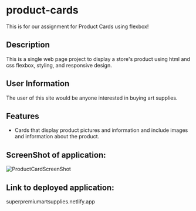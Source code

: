 # product-cards
This is for our assignment for Product Cards using flexbox!
## Description 
This is a single web page project to display a store's product using html and css flexbox, styling, and responsive design. 
## User Information
The user of this site would be anyone interested in buying art supplies. 
## Features
- Cards that display product pictures and information and include images and information about the product. 
## ScreenShot of application: 
![ProductCardScreenShot](https://user-images.githubusercontent.com/78558344/127382758-e1a3e50f-384d-466a-a09b-eee403dc85c7.png)
## Link to deployed application: 
superpremiumartsupplies.netlify.app
 
